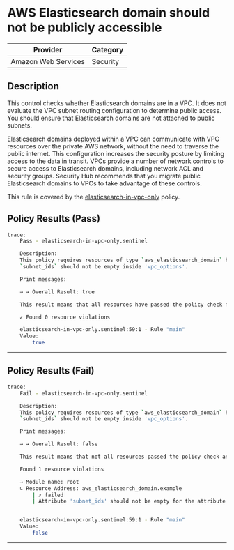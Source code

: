 # AWS Elasticsearch domain should not be publicly accessible

| Provider            | Category  |
| ------------------- | --------  |
| Amazon Web Services |  Security |

## Description

This control checks whether Elasticsearch domains are in a VPC. It does not evaluate the VPC subnet routing configuration to determine public access. You should ensure that Elasticsearch domains are not attached to public subnets.

Elasticsearch domains deployed within a VPC can communicate with VPC resources over the private AWS network, without the need to traverse the public internet. This configuration increases the security posture by limiting access to the data in transit. VPCs provide a number of network controls to secure access to Elasticsearch domains, including network ACL and security groups. Security Hub recommends that you migrate public Elasticsearch domains to VPCs to take advantage of these controls.

This rule is covered by the [elasticsearch-in-vpc-only](../../policies/elasticsearch-in-vpc-only.sentinel) policy.

## Policy Results (Pass)

```bash
trace:
    Pass - elasticsearch-in-vpc-only.sentinel

    Description:
    This policy requires resources of type `aws_elasticsearch_domain` have the
    `subnet_ids` should not be empty inside 'vpc_options'.

    Print messages:

    → → Overall Result: true

    This result means that all resources have passed the policy check for the policy elasticsearch-in-vpc-only.

    ✓ Found 0 resource violations

    elasticsearch-in-vpc-only.sentinel:59:1 - Rule "main"
    Value:
        true
```

---

## Policy Results (Fail)

```bash
trace:
    Fail - elasticsearch-in-vpc-only.sentinel

    Description:
    This policy requires resources of type `aws_elasticsearch_domain` have the
    `subnet_ids` should not be empty inside 'vpc_options'.

    Print messages:

    → → Overall Result: false

    This result means that not all resources passed the policy check and the protected behavior is not allowed for the policy elasticsearch-in-vpc-only.

    Found 1 resource violations

    → Module name: root
    ↳ Resource Address: aws_elasticsearch_domain.example
        | ✗ failed
        | Attribute 'subnet_ids' should not be empty for the attribute 'vpc_options' for 'aws_elasticsearch_domain' resources. Refer to https://docs.aws.amazon.com/securityhub/latest/userguide/es-controls.html#es-2 for more details.


    elasticsearch-in-vpc-only.sentinel:59:1 - Rule "main"
    Value:
        false
```

---
